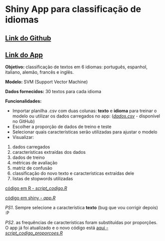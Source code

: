 # Shiny App para classificação de idiomas

## [Link do Github](https://github.com/daphnespier/idiomas)
## [Link do App](https://8h163l-daphne-spier.shinyapps.io/traducao/)

**Objetivo:** classificação de textos em 6 idiomas: português, espanhol, italiano, alemão, francês e inglês. 

**Modelo:** SVM (Support Vector Machine)

**Dados fornecidos:** 30 textos para cada idioma

**Funcionalidades:**
- Importar planilha .csv com duas colunas: **texto** e **idioma** para treinar o modelo ou utilizar os dados carregados no app: ([*dados.csv*](https://github.com/daphnespier/idiomas/blob/main/dados.csv) - disponível no GitHub)
- Escolher a proporção de dados de treino e teste
- Selecionar quais características serão utilizadas para ajustar o modelo
- Visualizar:
1) dados carregados
2) características extraídas dos dados
3) dados de treino
4) métricas de avaliação
5) matriz de confusão
6) classificação do novo texto e características extraídas dele
7) listas de stopwords utilizadas


[código em R - *script_codigo.R*](https://github.com/daphnespier/idiomas/blob/main/script_codigo.R)


[código em shiny - *app.R*](https://github.com/daphnespier/idiomas/blob/main/app.R)

*PS1*. Sempre selecione a característica **texto** (bug que vou corrigir depois) :P

*PS2*. as frequências de características foram substituídas por proporções. O app já foi atualizado e o novo código está [aqui - *script_codigo_proporcoes.R*](https://github.com/daphnespier/idiomas/blob/main/script_codigo_proporcoes.R)
